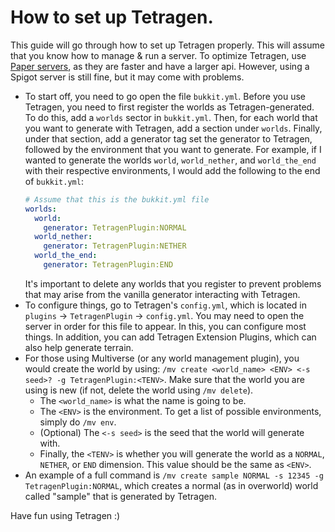 # How to set up Tetragen.
This guide will go through how to set up Tetragen properly. This will assume that you know how to manage & run a server. To optimize Tetragen, use [Paper servers](https://papermc.io), as they are faster and have a larger api. However, using a Spigot server is still fine, but it may come with problems.
 - To start off, you need to go open the file `bukkit.yml`. Before you use Tetragen, you need to first register the worlds as Tetragen-generated.
   To do this, add a `worlds` sector in `bukkit.yml`. Then, for each world that you want to generate with Tetragen, add a section under `worlds`. Finally, under that section, add a generator tag set the generator to Tetragen,  followed by the environment that you want to generate. For example, if I wanted to generate the worlds `world`, `world_nether`, and `world_the_end` with their respective environments, I would add the following to the end of `bukkit.yml`:
   ```yml
   # Assume that this is the bukkit.yml file
   worlds:
     world:
       generator: TetragenPlugin:NORMAL
     world_nether:
       generator: TetragenPlugin:NETHER  
     world_the_end:
       generator: TetragenPlugin:END
   ```
   It's important to delete any worlds that you register to prevent problems that may arise from the vanilla generator interacting with Tetragen.
 - To configure things, go to Tetragen's `config.yml`, which is located in `plugins` -> `TetragenPlugin` -> `config.yml`. You may need to open the server in order for this file to appear. In this, you can configure most things. In addition, you can add Tetragen Extension Plugins, which can also help generate terrain.
- For those using Multiverse (or any world management plugin), you would create the world by using: 
`/mv create <world_name> <ENV> <-s seed>? -g TetragenPlugin:<TENV>`. Make sure that the world you are using is new (if not, delete the world using `/mv delete`). 
   - The `<world_name>` is what the name is going to be.
   - The `<ENV>` is the environment. To get a list of possible environments, simply do `/mv env`.
   - (Optional) The `<-s seed>` is the seed that the world will generate with.
   - Finally, the `<TENV>` is whether you will generate the world as a `NORMAL`, `NETHER`, or `END` dimension. This value should be the same as `<ENV>`.
 - An example of a full command is `/mv create sample NORMAL -s 12345 -g TetragenPlugin:NORMAL`, which creates a normal (as in overworld) world called "sample" that is generated by Tetragen. 

Have fun using Tetragen :)

